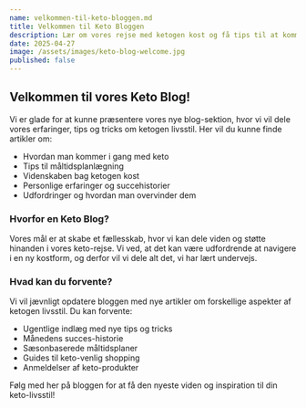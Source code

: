 ```yaml
---
name: velkommen-til-keto-bloggen.md
title: Velkommen til Keto Bloggen
description: Lær om vores rejse med ketogen kost og få tips til at komme i gang med din egen keto-livsstil.
date: 2025-04-27
image: /assets/images/keto-blog-welcome.jpg
published: false
---
```


## Velkommen til vores Keto Blog!

Vi er glade for at kunne præsentere vores nye blog-sektion, hvor vi vil dele vores erfaringer, tips og tricks om ketogen livsstil. Her vil du kunne finde artikler om:

- Hvordan man kommer i gang med keto
- Tips til måltidsplanlægning
- Videnskaben bag ketogen kost
- Personlige erfaringer og succehistorier
- Udfordringer og hvordan man overvinder dem

### Hvorfor en Keto Blog?

Vores mål er at skabe et fællesskab, hvor vi kan dele viden og støtte hinanden i vores keto-rejse. Vi ved, at det kan være udfordrende at navigere i en ny kostform, og derfor vil vi dele alt det, vi har lært undervejs.

### Hvad kan du forvente?

Vi vil jævnligt opdatere bloggen med nye artikler om forskellige aspekter af ketogen livsstil. Du kan forvente:

- Ugentlige indlæg med nye tips og tricks
- Månedens succes-historie
- Sæsonbaserede måltidsplaner
- Guides til keto-venlig shopping
- Anmeldelser af keto-produkter

Følg med her på bloggen for at få den nyeste viden og inspiration til din keto-livsstil! 